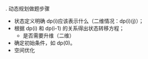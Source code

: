 . 动态规划做题步骤

- 状态定义明确 dp(i)应该表示什么（二维情况：dp(i)(j)）；
- 根据 dp(i) 和 dp(i-1) 的关系得出状态转移方程；
    - 是否需要升维（二维）
- 确定初始条件，如 dp(0)。
- 空间优化